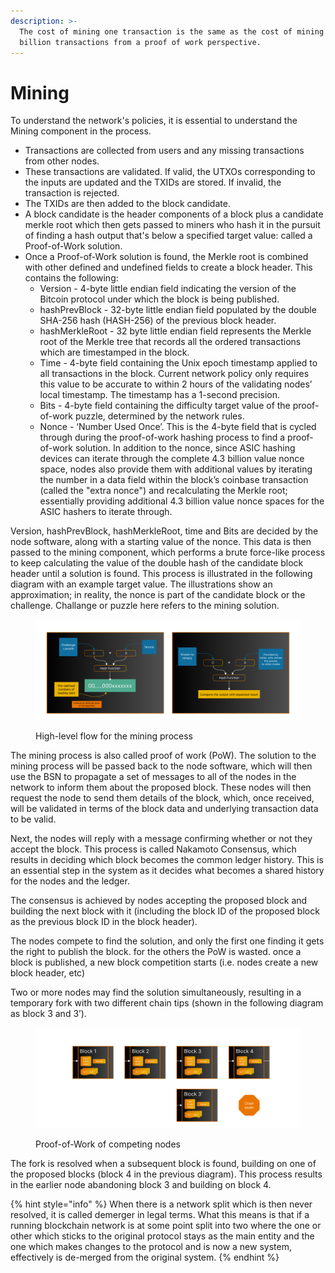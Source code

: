 ```yaml
---
description: >-
  The cost of mining one transaction is the same as the cost of mining 100
  billion transactions from a proof of work perspective.
---
```


# Mining

To understand the network's policies, it is essential to understand the Mining component in the process.

* Transactions are collected from users and any missing transactions from other nodes.
* These transactions are validated. If valid, the UTXOs corresponding to the inputs are updated and the TXIDs are stored. If invalid, the transaction is rejected.
* The TXIDs are then added to the block candidate.
* A block candidate is the header components of a block plus a candidate merkle root which then gets passed to miners who hash it in the pursuit of finding a hash output that's below a specified target value: called a Proof-of-Work solution.
* Once a Proof-of-Work solution is found, the Merkle root is combined with other defined and undefined fields to create a block header. This contains the following:
  * Version - 4-byte little endian field indicating the version of the Bitcoin protocol under which the block is being published.
  * hashPrevBlock - 32-byte little endian field populated by the double SHA-256 hash (HASH-256) of the previous block header.
  * hashMerkleRoot - 32 byte little endian field represents the Merkle root of the Merkle tree that records all the ordered transactions which are timestamped in the block.
  * Time - 4-byte field containing the Unix epoch timestamp applied to all transactions in the block. Current network policy only requires this value to be accurate to within 2 hours of the validating nodes’ local timestamp. The timestamp has a 1-second precision.
  * Bits - 4-byte field containing the difficulty target value of the proof-of-work puzzle, determined by the network rules.
  * Nonce - ‘Number Used Once’. This is the 4-byte field that is cycled through during the proof-of-work hashing process to find a proof-of-work solution. In addition to the nonce, since ASIC hashing devices can iterate through the complete 4.3 billion value nonce space, nodes also provide them with additional values by iterating the number in a data field within the block’s coinbase transaction (called the "extra nonce") and recalculating the Merkle root; essentially providing additional 4.3 billion value nonce spaces for the ASIC hashers to iterate through.

Version, hashPrevBlock, hashMerkleRoot, time and Bits are decided by the node software, along with a starting value of the nonce. This data is then passed to the mining component, which performs a brute force-like process to keep calculating the value of the double hash of the candidate block header until a solution is found. This process is illustrated in the following diagram with an example target value. The illustrations show an approximation; in reality, the nonce is part of the candidate block or the challenge. Challange or puzzle here refers to the mining solution.

<figure><img src="../../../.gitbook/assets/image (1) (1).png" alt=""><figcaption><p>High-level flow for the mining process</p></figcaption></figure>

The mining process is also called proof of work (PoW). The solution to the mining process will be passed back to the node software, which will then use the BSN to propagate a set of messages to all of the nodes in the network to inform them about the proposed block. These nodes will then request the node to send them details of the block, which, once received, will be validated in terms of the block data and underlying transaction data to be valid.

Next, the nodes will reply with a message confirming whether or not they accept the block. This process is called Nakamoto Consensus, which results in deciding which block becomes the common ledger history. This is an essential step in the system as it decides what becomes a shared history for the nodes and the ledger.

The consensus is achieved by nodes accepting the proposed block and building the next block with it (including the block ID of the proposed block as the previous block ID in the block header).

The nodes compete to find the solution, and only the first one finding it gets the right to publish the block. for the others the PoW is wasted. once a block is published, a new block competition starts (i.e. nodes create a new block header, etc)

Two or more nodes may find the solution simultaneously, resulting in a temporary fork with two different chain tips (shown in the following diagram as block 3 and 3’).

<figure><img src="../../../.gitbook/assets/image (1) (1) (1).png" alt=""><figcaption><p>Proof-of-Work of competing nodes</p></figcaption></figure>

The fork is resolved when a subsequent block is found, building on one of the proposed blocks (block 4 in the previous diagram). This process results in the earlier node abandoning block 3 and building on block 4.

{% hint style="info" %}
When there is a network split which is then never resolved, it is called demerger in legal terms. What this means is that if a running blockchain network is at some point split into two where the one or other which sticks to the original protocol stays as the main entity and the one which makes changes to the protocol and is now a new system, effectively is de-merged from the original system.
{% endhint %}
